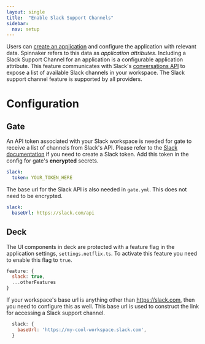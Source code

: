 ```yaml
---
layout: single
title:  "Enable Slack Support Channels"
sidebar:
  nav: setup
---
```


Users can [create an application](/guides/user/applications/create/) and configure the application with relevant data. Spinnaker refers to this data as *application attributes*. Including a Slack Support Channel for an application is a configurable application attribute. This feature communicates with Slack's [conversations API](https://api.slack.com/docs/conversations-api) to expose a list of available Slack channels in your workspace. The Slack support channel feature is supported by all providers.

# Configuration

## Gate
An API token associated with your Slack workspace is needed for gate to receive a list of channels from Slack's API. Please refer to the [Slack documentation](https://slack.com/help/articles/215770388-Create-and-regenerate-API-tokens) if you need to create a Slack token. Add this token in the config for gate's **encrypted** secrets.

```yml
slack:
  token: YOUR_TOKEN_HERE
```
The base url for the Slack API is also needed in `gate.yml`. This does not need to be encrypted.  

```yml
slack:
  baseUrl: https://slack.com/api
```

## Deck
The UI components in deck are protected with a feature flag in the application settings, `settings.netflix.ts`. To activate this feature you need to enable this flag to `true`.

```js
feature: {
  slack: true,
  ...otherFeatures
}
```

If your workspace's base url is anything other than https://slack.com, then you need to configure this as well. This base url is used to construct the link for accessing a Slack support channel.

```js
  slack: {
    baseUrl: 'https://my-cool-workspace.slack.com',
  }
```



